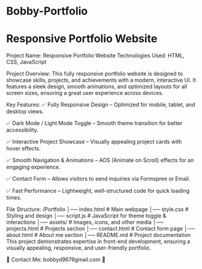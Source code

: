 # Bobby-Portfolio

# Responsive Portfolio Website
Project Name: Responsive Portfolio Website Technologies Used: HTML, CSS, JavaScript

Project Overview:
This fully responsive portfolio website is designed to showcase skills, projects, and achievements with a modern, interactive UI. It features a sleek design, smooth animations, and optimized layouts for all screen sizes, ensuring a great user experience across devices.

Key Features:
✅ Fully Responsive Design – Optimized for mobile, tablet, and desktop views.

✅ Dark Mode / Light Mode Toggle – Smooth theme transition for better accessibility.

✅ Interactive Project Showcase – Visually appealing project cards with hover effects.

✅ Smooth Navigation & Animations – AOS (Animate on Scroll) effects for an engaging experience.

✅ Contact Form – Allows visitors to send inquiries via Formspree or Email.

✅ Fast Performance – Lightweight, well-structured code for quick loading times.

File Structure:
/Portfolio │── index.html # Main webpage
│── style.css # Styling and design
│── script.js # JavaScript for theme toggle & interactions
│── assets/ # Images, icons, and other media
│── projects.html # Projects section
│── contact.html # Contact form page
│── about.html # About me section
│── README.md # Project documentation
This project demonstrates expertise in front-end development, ensuring a visually appealing, responsive, and user-friendly portfolio.

📩 Contact Me: bobbyd9676gmail.com 🚀
